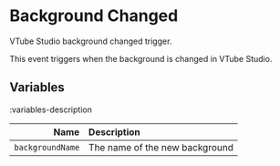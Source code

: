 # Background Changed
VTube Studio background changed trigger.

This event triggers when the background is changed in VTube Studio.

## Variables
:variables-description

Name | Description
----:|:------------
`backgroundName` | The name of the new background